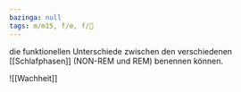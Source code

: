 ```yaml
---
bazinga: null
tags: m/m15, f/⚙️, f/🧠
---
```

die funktionellen Unterschiede zwischen den verschiedenen [[Schlafphasen]] (NON-REM und REM) benennen können.


![[Wachheit]]